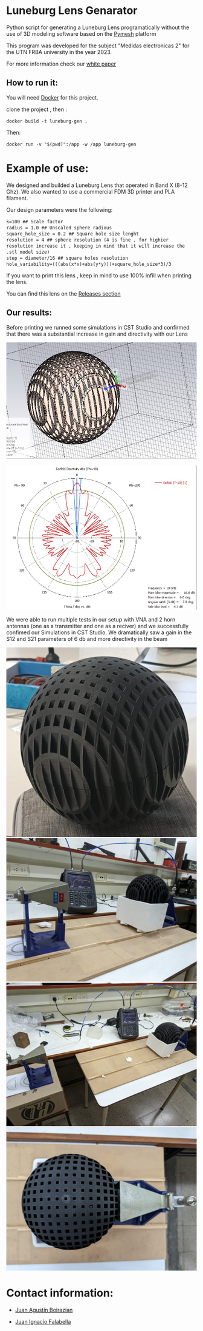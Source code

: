 # Luneburg Lens Genarator


Python script for generating a Luneburg Lens programatically without the use of 3D modeling software based on the [Pymesh](https://github.com/PyMesh/PyMesh) platform

This program was developed for the subject "Medidas electronicas 2" for the UTN FRBA university in the year 2023.

For more information check our [white paper](https://github.com/jboirazian/LuneburgLensGenerator/blob/main/white-paper.pdf)


## How to run it:

You will need [Docker](https://www.docker.com/) for this project.

clone the project , then :

    docker build -t luneburg-gen .

Then:

    docker run -v "$(pwd)":/app -w /app luneburg-gen


# Example of use:

We designed and builded a Luneburg Lens that operated in Band X (8-12 Ghz). We also wanted to use a commercial FDM 3D printer and PLA filament.

Our design parameters were the following:

    k=100 ## Scale factor
    radius = 1.0 ## Unscaled sphere radious
    square_hole_size = 0.2 ## Square hole size lenght
    resolution = 4 ## sphere resolution (4 is fine , for highier resolution increase it , keeping in mind that it will increase the .stl model size)
    step = diameter/16 ## square holes resolution
    hole_variability=(((abs(x*x)+abs(y*y)))+square_hole_size*3)/3

If you want to print this lens , keep in mind to use 100% infill when printing the lens.

You can find this lens on the [Releases section](https://github.com/jboirazian/LuneburgLensGenerator/releases/tag/v1)

## Our results:

Before printing we runned some simulations in CST Studio and confirmed that there was a substantial increase in gain and directivity with our Lens

![cst1](https://github.com/jboirazian/LuneburgLensGenerator/blob/main/imgs/cst1.jpeg)

![cst2](https://github.com/jboirazian/LuneburgLensGenerator/blob/main/imgs/cst2.jpeg)


We were able to run multiple tests in our setup with VNA and 2 horn antennas (one as a transmitter and one as a reciver) and we successfully confimed our Simulations in CST Studio. We dramatically saw a gain in the S12 and S21 parameters of 6 db and more directivity in the beam

![lens1](https://github.com/jboirazian/LuneburgLensGenerator/blob/main/imgs/lens-1.jpeg)
![lens2](https://github.com/jboirazian/LuneburgLensGenerator/blob/main/imgs/lens-2.jpeg)
![lens3](https://github.com/jboirazian/LuneburgLensGenerator/blob/main/imgs/lens-3.jpeg)
![lens4](https://github.com/jboirazian/LuneburgLensGenerator/blob/main/imgs/lens-4.jpeg)





# Contact information:

+ [Juan Agustín Boirazian](https://www.linkedin.com/in/juan-boirazian/)

+ [Juan Ignacio Falabella](https://www.linkedin.com/in/juan-ignacio-falabella-8ba659161/)
